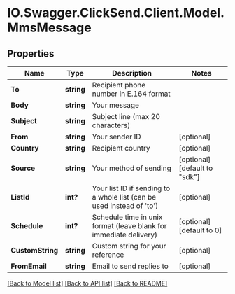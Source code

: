 # IO.Swagger.ClickSend.Client.Model.MmsMessage
## Properties

Name | Type | Description | Notes
------------ | ------------- | ------------- | -------------
**To** | **string** | Recipient phone number in E.164 format | 
**Body** | **string** | Your message | 
**Subject** | **string** | Subject line (max 20 characters) | 
**From** | **string** | Your sender ID | [optional] 
**Country** | **string** | Recipient country | [optional] 
**Source** | **string** | Your method of sending | [optional] [default to "sdk"]
**ListId** | **int?** | Your list ID if sending to a whole list (can be used instead of &#39;to&#39;) | [optional] 
**Schedule** | **int?** | Schedule time in unix format (leave blank for immediate delivery) | [optional] [default to 0]
**CustomString** | **string** | Custom string for your reference | [optional] 
**FromEmail** | **string** | Email to send replies to | [optional] 

[[Back to Model list]](../README.md#documentation-for-models) [[Back to API list]](../README.md#documentation-for-api-endpoints) [[Back to README]](../README.md)

